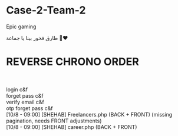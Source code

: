 # Case-2-Team-2
Epic gaming
<br/>

طارق فخور بينا يا جماعة 🤩❤️
<br/>
# REVERSE CHRONO ORDER
<br/>

login c&f<br/>
forget pass c&f<br/>
verify email c&f<br/>
otp forget pass c&f<br/>
[10/8 - 09:00] [SHEHAB] Freelancers.php (BACK + FRONT) (missing pagination, needs FRONT adjustments)<br/>
[10/8 - 09:00] [SHEHAB] career.php (BACK + FRONT)<br/>
